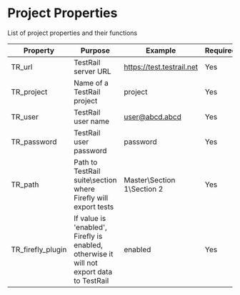 
# Project Properties
List of project properties and their functions

| Property | Purpose  					| Example				 | Required |
|----------|----------------------------|------------------------|----------|
| TR_url   | TestRail server URL        | https://test.testrail.net  	 | Yes		|
| TR_project| Name of a TestRail project| project| Yes
| TR_user| TestRail user name| user@abcd.abcd| Yes
| TR_password| TestRail user password| password | Yes
| TR_path | Path to TestRail suite\section where Firefly will export tests | Master\Section 1\Section 2 | Yes
| TR_firefly_plugin | If value is 'enabled', Firefly is enabled, otherwise it will not export data to TestRail| enabled | Yes
